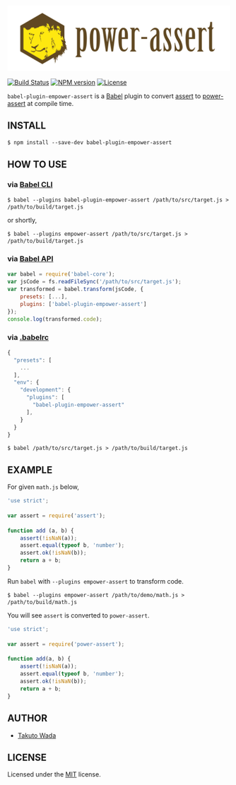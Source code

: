[![power-assert][power-assert-banner]][power-assert-url]

[![Build Status][travis-image]][travis-url]
[![NPM version][npm-image]][npm-url]
[![License][license-image]][license-url]


`babel-plugin-empower-assert` is a [Babel](https://babeljs.io/) plugin to convert [assert](https://nodejs.org/api/assert.html) to [power-assert](https://github.com/power-assert-js/power-assert) at compile time.


INSTALL
---------------------------------------

```
$ npm install --save-dev babel-plugin-empower-assert
```


HOW TO USE
---------------------------------------


### via [Babel CLI](http://babeljs.io/docs/usage/cli/)

```
$ babel --plugins babel-plugin-empower-assert /path/to/src/target.js > /path/to/build/target.js
```

or shortly,

```
$ babel --plugins empower-assert /path/to/src/target.js > /path/to/build/target.js
```


### via [Babel API](http://babeljs.io/docs/usage/api/)

```javascript
var babel = require('babel-core');
var jsCode = fs.readFileSync('/path/to/src/target.js');
var transformed = babel.transform(jsCode, {
    presets: [...],
    plugins: ['babel-plugin-empower-assert']
});
console.log(transformed.code);
```


### via [.babelrc](http://babeljs.io/docs/usage/babelrc/)

```javascript
{
  "presets": [
    ...
  ],
  "env": {
    "development": {
      "plugins": [
        "babel-plugin-empower-assert"
      ],
    }
  }
}
```

```
$ babel /path/to/src/target.js > /path/to/build/target.js
```


EXAMPLE
---------------------------------------

For given `math.js` below,

```javascript
'use strict';

var assert = require('assert');

function add (a, b) {
    assert(!isNaN(a));
    assert.equal(typeof b, 'number');
    assert.ok(!isNaN(b));
    return a + b;
}
```

Run `babel` with `--plugins empower-assert` to transform code.

```
$ babel --plugins empower-assert /path/to/demo/math.js > /path/to/build/math.js
```

You will see `assert` is converted to `power-assert`.

```javascript
'use strict';

var assert = require('power-assert');

function add(a, b) {
    assert(!isNaN(a));
    assert.equal(typeof b, 'number');
    assert.ok(!isNaN(b));
    return a + b;
}
```


AUTHOR
---------------------------------------
* [Takuto Wada](https://github.com/twada)


LICENSE
---------------------------------------
Licensed under the [MIT](http://twada.mit-license.org/) license.


[power-assert-url]: https://github.com/power-assert-js/power-assert
[power-assert-banner]: https://raw.githubusercontent.com/power-assert-js/power-assert-js-logo/master/banner/banner-official-fullcolor.png

[travis-url]: https://travis-ci.org/twada/babel-plugin-empower-assert
[travis-image]: https://secure.travis-ci.org/twada/babel-plugin-empower-assert.svg?branch=master

[npm-url]: https://npmjs.org/package/babel-plugin-empower-assert
[npm-image]: https://badge.fury.io/js/babel-plugin-empower-assert.svg

[license-url]: http://twada.mit-license.org/
[license-image]: https://img.shields.io/badge/license-MIT-brightgreen.svg
